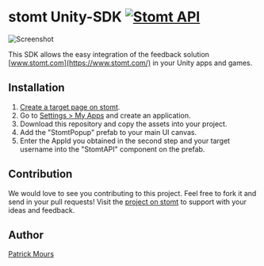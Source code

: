 # stomt Unity-SDK [![Stomt API](https://img.shields.io/badge/stomt-v2.4.X-brightgreen.svg)](https://rest.stomt.com/)

<img alt="Screenshot" src="https://cdn.stomt.com/uploads/nxru/origin/nxruIZkdL5uSOqxVmrt5sdwUWbSw12LAW0TmGAAF_origin.png" />

This SDK allows the easy integration of the feedback solution [www.stomt.com](https://www.stomt.com/) in your Unity apps and games.

## Installation

1. [Create a target page on stomt](https://www.stomt.com/createTarget).
2. Go to [Settings > My Apps](https://www.stomt.com/dev/my-apps) and create an application.
3. Download this repository and copy the assets into your project.
4. Add the "StomtPopup" prefab to your main UI canvas.
5. Enter the AppId you obtained in the second step and your target username into the "StomtAPI" component on the prefab.

## Contribution

We would love to see you contributing to this project. Feel free to fork it and send in your pull requests! Visit the [project on stomt](https://www.stomt.com/stomt-unity) to support with your ideas and feedback.

## Author

[Patrick Mours](https://github.com/crosire) 
